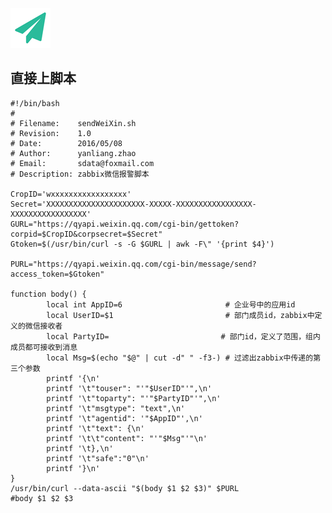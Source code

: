<!--
author: yanliang.zhao
head: http://blog.itttl.com/logo_miao.png
date: 2016-05-18
title: Zabbix 微信报警脚本
tags: zabbix,shell,weixin
category: Zabbix
status: publist
summary: Zabbix 微信报警脚本
-->

![gitblog-logo](./img/logo_64x64.png)


## 直接上脚本
```
#!/bin/bash
#
# Filename:    sendWeiXin.sh
# Revision:    1.0
# Date:        2016/05/08
# Author:      yanliang.zhao
# Email:       sdata@foxmail.com
# Description: zabbix微信报警脚本

CropID='wxxxxxxxxxxxxxxxxx'
Secret='XXXXXXXXXXXXXXXXXXXXXX-XXXXX-XXXXXXXXXXXXXXXXX-XXXXXXXXXXXXXXXXX'
GURL="https://qyapi.weixin.qq.com/cgi-bin/gettoken?corpid=$CropID&corpsecret=$Secret" 
Gtoken=$(/usr/bin/curl -s -G $GURL | awk -F\" '{print $4}')

PURL="https://qyapi.weixin.qq.com/cgi-bin/message/send?access_token=$Gtoken"

function body() {
        local int AppID=6                       # 企业号中的应用id
        local UserID=$1                         # 部门成员id，zabbix中定义的微信接收者
        local PartyID=                         # 部门id，定义了范围，组内成员都可接收到消息
        local Msg=$(echo "$@" | cut -d" " -f3-) # 过滤出zabbix中传递的第三个参数
        printf '{\n'
        printf '\t"touser": "'"$UserID"'",\n'
        printf '\t"toparty": "'"$PartyID"'",\n'
        printf '\t"msgtype": "text",\n'
        printf '\t"agentid": '"$AppID"',\n'
        printf '\t"text": {\n'
        printf '\t\t"content": "'"$Msg"'"\n'
        printf '\t},\n'
        printf '\t"safe":"0"\n'
        printf '}\n'
}
/usr/bin/curl --data-ascii "$(body $1 $2 $3)" $PURL
#body $1 $2 $3

```
